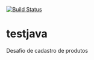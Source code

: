 [![Build Status](https://travis-ci.org/anbernal/testjava.svg?branch=master)](https://travis-ci.org/anbernal/testjava)
# testjava
Desafio de cadastro de produtos
